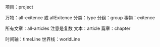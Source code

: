 项目：project

万物：all-exitence 或 allExitence
	分类：type
	分组：group
	事物：exitence

所有文章：all-articles 注意是复数
	文本：article
	篇章：chapter

时间轴：timeLine
世界线：worldLine